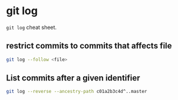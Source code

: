 # git log

`git log` cheat sheet.


## restrict commits to commits that affects file
```bash
git log --follow <file>
```


## List commits after a given identifier
```bash
git log --reverse --ancestry-path c01a2b3c4d^..master
```
